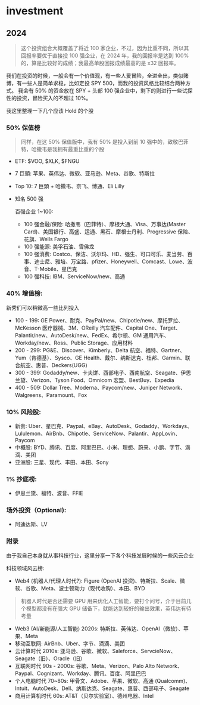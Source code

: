 # investment

## 2024

> 这个投资组合大概覆盖了将近 100 家企业，不过，因为比重不同，所以其回报率要优于直接投 100 强企业，在 2024 年，我的回报率是达到 100% 的，算是比较好的成绩；我最高单股回报成绩最高的是 x32 回报率。

我们在投资的时候，一般会有一个价值观，有一些人爱冒险，全进全出，类似赌博，有一些人是简单求稳，比如定投 SPY 500，而我的投资风格比较结合两种方式。
我会有 50% 的资金放在 SPY + 头部 100 强企业中，剩下的则进行一些试探性的投资，冒险买入的不超过 10%。  

我这里整理一下几个应该 Hold 的个股

### 50% 保值榜

> 同样，在这 50% 保值版中，我有 50% 是投入到前 10 强中的，致敬巴菲特，哈撒韦是我拥有最重比重的个股

* ETF: $VOO, $XLK, $FNGU
* 7 巨頭: 苹果、英伟达、微软、亚马逊、Meta、谷歌、特斯拉
* Top 10: 7 巨頭 + 哈撒韦、奈飞、博通、Eli Lilly
* 知名 500 强

    百强企业 1~100: 
    
    - 100 强金融/保险: 哈撒韦（巴菲特）、摩根大通、Visa、万事达(Master Card)、美国银行、高盛、运通、黑石、摩根士丹利、Progressive 保险、花旗、Wells Fargo
    - 100 强能源: 美孚石油、雪佛龙
    - 100 强消费: Costco、保洁、沃尔玛、HD、强生、可口可乐、麦当劳、百事、迪士尼、雅培、万宝路、pfizer、Honeywell、Comcast、Lowe、波音、T-Mobile、星巴克
    - 100 强科技: IBM、ServiceNow/new、高通

### 40% 增值榜:

新秀们可以稍微高一些比列投入

* 100 - 199: GE Power、耐克、PayPal/new、Chipotle/new、摩托罗拉、McKesson 医疗器械、3M、OReilly 汽车配件、Capital One、Target、Palantir/new、AutoDesk/new、FedEx、希尔顿、GM 通用汽车、Workday/new、Ross、Public Storage、应用材料
* 200 - 299: PG&E、Discover、Kimberly、Delta 航空、福特、Gartner、Yum（肯德基）、Sysco、GE Health、戴尔、纳斯达克、杜邦、Garmin、联合航空、惠普、Deckers(UGG)
* 300 - 399: Godaddy/new、卡夫饼、西部电子、西南航空、Seagate、伊思兰黛、Verizon、Tyson Food、Omnicom 宏盟、BestBuy、Expedia
* 400 - 509: Dollar Tree、Moderna、Paycom/new、Juniper Network、Walgreens、Paramount、Fox

### 10% 风险股:

- 新贵: Uber、星巴克、Paypal、eBay、AutoDesk、Godaddy、Workdays、Lululemon、AirBnb、Chipotle、ServiceNow、Palantir、AppLovin、Paycom
- 中概股: BYD、腾讯、百度、阿里巴巴、小米、理想、蔚来、小鹏、字节、滴滴、美团
- 亚洲股: 三星、现代、丰田、本田、Sony

### 1% 抄底榜:

- 伊思兰黛、福特、波音、FFIE

### 场外投资（Optional):

- 阿迪达斯、LV

### 附录

由于我自己本身就从事科技行业，这里分享一下各个科技发展时候的一些风云企业

科技领域风云榜: 

* Web4 (机器人/代理人时代?): Figure (OpenAI 投资)、特斯拉、Scale、微软、谷歌、Meta、波士顿动力（现代收购）、本田、BYD

> 机器人时代是否还需要 GPU 用来优化人工智能，要打个问号，介于目前几个模型都没有在强大 GPU 储备下，就能达到较好的输出效果，英伟达有待考量

* Web3 (AI/新能源/人工智能) 2020s: 特斯拉、英伟达、OpenAI（微软）、苹果、Meta
* 移动互联网: AirBnb、Uber、字节、滴滴、美团
* 云计算时代 2010s: 亚马逊、谷歌、微软、Saleforce、ServcieNow、Seagate（旧）、Oracle（旧）
* 互联网时代 90s - 2000s: 谷歌、Meta、Verizon、Palo Alto Network、Paypal、Cognizant、Workday、腾讯、百度、阿里巴巴
* 个人电脑时代 70~80s: 甲骨文、Adobe、苹果、微软、高通 (Qualcomm)、Intuit、AutoDesk、Dell、纳斯达克、Seagate、惠普、西部电子、Seagate
* 商用计算机时代 60s: AT&T（贝尔实验室）、德州电器、Intel
